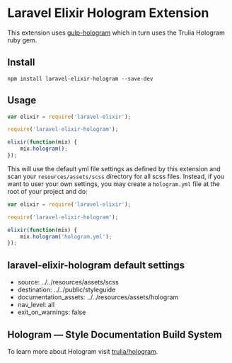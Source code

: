# Laravel Elixir Hologram Extension

This extension uses [gulp-hologram](https://github.com/rejahrehim/gulp-hologram) which in turn uses the Trulia Hologram ruby gem.

## Install
```shell
npm install laravel-elixir-hologram --save-dev
```

## Usage

```javascript
var elixir = require('laravel-elixir');

require('laravel-elixir-hologram');

elixir(function(mix) {
    mix.hologram();
});
```

This will use the default yml file settings as defined by this extension and scan your `resources/assets/scss` directory for all scss files. Instead, if you want to user your own settings, you may create a `hologram.yml` file at the root of your project and do:

```javascript
var elixir = require('laravel-elixir');

require('laravel-elixir-hologram');

elixir(function(mix) {
    mix.hologram('hologram.yml');
});
```

## laravel-elixir-hologram default settings

* source: ../../resources/assets/scss
* destination: ../../public/styleguide
* documentation_assets: ../../resources/assets/hologram
* nav_level: all
* exit_on_warnings: false

## Hologram — Style Documentation Build System

To learn more about Hologram visit [trulia/hologram](https://github.com/trulia/hologram).
